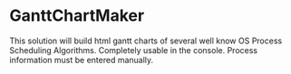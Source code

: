 # GanttChartMaker

This solution will build html gantt charts of several well know OS Process Scheduling Algorithms. Completely usable in the console. Process information must be entered manually.
